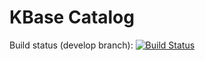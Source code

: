 # KBase Catalog

Build status (develop branch):
[![Build Status](https://travis-ci.org/kbase/catalog.svg?branch=develop)](https://travis-ci.org/kbaseIncubator/catalog)
